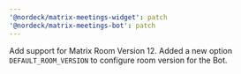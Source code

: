 ```yaml
---
'@nordeck/matrix-meetings-widget': patch
'@nordeck/matrix-meetings-bot': patch
---
```


Add support for Matrix Room Version 12. Added a new option `DEFAULT_ROOM_VERSION` to configure room version for the Bot.
